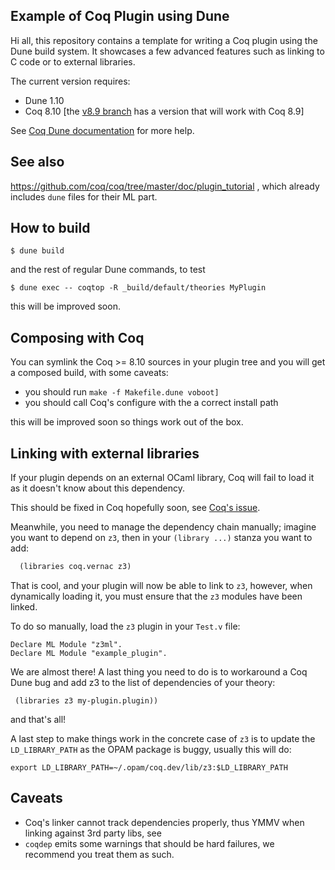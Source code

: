 Example of Coq Plugin using Dune
--------------------------------

Hi all, this repository contains a template for writing a Coq plugin
using the Dune build system. It showcases a few advanced features such
as linking to C code or to external libraries.

The current version requires:
- Dune 1.10 
- Coq 8.10 [the [v8.9 branch](https://github.com/ejgallego/coq-plugin-template/tree/v8.9)
  has a version that will work with Coq 8.9]

See [Coq Dune documentation](https://dune.readthedocs.io/en/latest/coq.html) for
more help.

## See also

https://github.com/coq/coq/tree/master/doc/plugin_tutorial , which
already includes `dune` files for their ML part.

## How to build

```
$ dune build
```

and the rest of regular Dune commands, to test

```
$ dune exec -- coqtop -R _build/default/theories MyPlugin
```

this will be improved soon.

## Composing with Coq

You can symlink the Coq >= 8.10 sources in your plugin tree and you
will get a composed build, with some caveats:

- you should run `make -f Makefile.dune voboot]`
- you should call Coq's configure with the a correct install path

this will be improved soon so things work out of the box.

## Linking with external libraries

If your plugin depends on an external OCaml library, Coq will fail to
load it as it doesn't know about this dependency.

This should be fixed in Coq hopefully soon, see [Coq's
issue](https://github.com/coq/coq/issues/7698).

Meanwhile, you need to manage the dependency chain manually; imagine
you want to depend on `z3`, then in your `(library ...)` stanza you
want to add:
```lisp
  (libraries coq.vernac z3)
```
That is cool, and your plugin will now be able to link to `z3`,
however, when dynamically loading it, you must ensure that the `z3`
modules have been linked.

To do so manually, load the `z3` plugin in your `Test.v` file:
```
Declare ML Module "z3ml".
Declare ML Module "example_plugin".
```
We are almost there! A last thing you need to do is to workaround a Coq Dune bug and
add z3 to the list of dependencies of your theory:
```
 (libraries z3 my-plugin.plugin))
```
and that's all!

A last step to make things work in the concrete case of `z3` is to
update the `LD_LIBRARY_PATH` as the OPAM package is buggy, usually this will do:
```
export LD_LIBRARY_PATH=~/.opam/coq.dev/lib/z3:$LD_LIBRARY_PATH
```

## Caveats

- Coq's linker cannot track dependencies properly, thus YMMV when
  linking against 3rd party libs, see
- `coqdep` emits some warnings that should be hard failures, we
  recommend you treat them as such.
